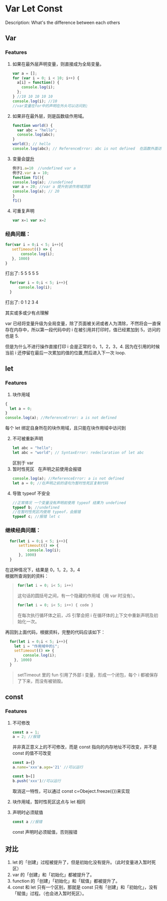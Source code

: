 # Var Let Const

Description: What's the difference between each others

## Var

### Features

1. 如果在最外层声明变量，则直接成为全局变量。
   ```javascript
   var a = [];
   for (var i = 0; i < 10; i++) {
     a[i] = function() {
       console.log(i);
     };
   } //10 10 10 10 10
   console.log(i); //10
   //var变量在for中的声明在外头可以访问到;
   ```
2. 如果非在最外层，则是函数级作用域。
   ```javascript
   function world() {
     var abc = "hello";
     console.log(abc);
   }
   world(); // hello
   console.log(abc); // ReferenceError: abc is not defined  在函数外面访问不到
   ```
3. 变量会[提升](variable_hoisting.md)
   ```javascript
   例子1.a=10  //undefined var a
   例子2.var a = 10;
   function f1(){
   console.log(a); //undefined
   var a = 20; //var a 提升到该作用域顶部
   console.log(a); // 20
   }
   f1()
   ```
4. 可重复声明

   ```javascript
   var x=1 var x=2
   ```

### 经典问题：

```JavaScript
for(var i = 0;i < 5; i++){
   setTimeout(() => {
       console.log(i);
   }, 1000)
}
```

打出了: 5 5 5 5 5

```JavaScript
  for(var i = 0;i < 5; i++){
      console.log(i);
  }
```

打出了: 0 1 2 3 4

其实或多或少有点理解

var 已经将变量升级为全局变量，除了页面被关闭或者人为清除，不然将会一直保存在内存中，所以第一段代码中的 i 在被引用并打印时，值已经累加到 5，访问的也是 5.

但是为什么不进行操作直接打印 i 会是正常的 0，1，2，3，4. 因为在引用的时候当前 i 还停留在最后一次累加的值的位置,然后进入下一次 loop.

## let

### Features

1. 块作用域

```javascript
{
  let a = 0;
}
console.log(a); //ReferenceError: a is not defined
```

每个 let 绑定自身所在的块作用域，且只能在块作用域中访问到

2. 不可被重新声明
   ```javascript
   let abc = "hello";
   let abc = "world"; // SyntaxError: redeclaration of let abc
   ```
   区别于 var
3. 暂时性死区  
   在声明之前使用会报错
   ```javascript
   console.log(a); //ReferenceError: a is not defined
   let a = 0; //在声明之前的语句为暂时性死区复制代码
   ```
4. 导致 typeof 不安全
   ```javascript
   //正常情况 一个变量没有声明前使用 typeof 结果为 undefined
   typeof b; //undefined
   //在暂时性死区内使用 typeof，会报错
   typeof c; //报错 let c
   ```

### 继续经典问题：

```JavaScript
  for(let i = 0;i < 5; i++){
      setTimeout(() => {
          console.log(i);
      }, 1000)
  }
```

在这种情况下，结果是 0，1，2，3，4  
根据所查询到的资料：

> ```JavaScript
> for(let i = 0; i< 5; i++)
> ```
>
> 这句话的圆括号之间，有一个隐藏的作用域（用 var 时没有）。
>
> ```JavaScript
> for(let i = 0; i< 5; i++) { code }
> ```
>
> 在每次执行循环体之前，JS 引擎会把 i 在循环体的上下文中重新声明及初始化一次。

再回到上面代码，根据资料，完整的代码应该如下：

```JavaScript
  for(let i = 0;i < 5; i++){
    let i = "作用域中的i";
    setTimeout(() => {
        console.log(i);
    }, 1000)
  }
```

> setTimeout 里的 fun 引用了外部 i 变量，形成一个闭包，每个 i 都被保存了下来，而没有被销毁。

## const

### Features

1. 不可修改

   ```javascript
   const a = 1;
   a = 2; //报错
   ```

   并非真正意义上的不可修改，而是 const 指向的内存地址不可改变，并不是 const 的值不可改变

   ```javascript
   const a={}
   a.name='xxx'a.age='21' //可以运行

   const b=[]
   b.push('xxx')//可以运行
   ```

   取消这一特性，可以通过 const c=Obeject.freeze({})来实现

2. 块作用域，暂时性死区这点与 let 相同
3. 声明时必须赋值
   ```javascript
   const a //报错
   ```
   const 声明时必须赋值，否则报错

## 对比
1. let 的「创建」过程被提升了，但是初始化没有提升。（此时变量进入暂时死区）
2. var 的「创建」和「初始化」都被提升了。
3. function 的「创建」「初始化」和「赋值」都被提升了。
4. const 和 let 只有一个区别，那就是 const 只有「创建」和「初始化」，没有「赋值」过程。（也会进入暂时死区）。
